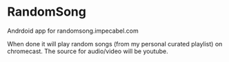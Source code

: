 RandomSong
==========

Andrdoid app for randomsong.impecabel.com

When done it will play random songs (from my personal curated playlist) on chromecast. 
The source for audio/video will be youtube.
